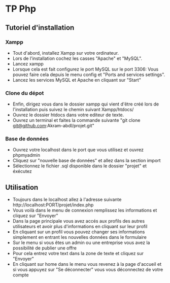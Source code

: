 # TP Php

## Tutoriel d'installation

### Xampp

* Tout d'abord, installez Xampp sur votre ordinateur.
* Lors de l'installation cochez les casses "Apache" et "MySQL".
* Lancez xampp
* Lorsque cela est fait configurez le port MySQL sur le port 3306: Vous pouvez faire cela depuis le menu config et "Ports and services settings".
* Lancez les services MySQL et Apache en cliquant sur "Start"

### Clone du dépot

* Enfin, dirigez vous dans le dossier xampp qui vient d'être créé lors de l'installation puis suivez le chemin suivant Xampp/htdocs/
* Ouvrez le dossier htdocs dans votre editeur de texte.
* Ouvrez un terminal et faites la commande suivante "git clone git@github.com:Akram-abdl/projet.git"

### Base de données

* Ouvrez votre localhost dans le port que vous utilisez et ouvrez phpmyadmin
* Cliquez sur "nouvelle base de données" et allez dans la section import
* Sélectionnez le fichier .sql disponible dans le dossier "projet" et éxécutez

## Utilisation

* Toujours dans le localhost allez à l'adresse suivante http://localhost:PORT/projet/index.php
* Vous voilà dans le menu de connexion remplissez les informations et cliquez sur "Envoyer"
* Dans la page principale vous avez accés aux profils des autres utilisateurs et avoir plus d'informations en cliquant sur leur profil
* En cliquant sur un profil vous pouvez changer ses informations simplement en entrant les nouvelles données dans le formulaire
* Sur le menu si vous êtes un admin ou une entreprise vous avez la possibilité de publier une offre
* Pour cela entrez votre text dans la zone de texte et cliquez sur "Envoyer"
* En cliquant sur home dans le menu vous revenez à la page d'accueil et si vous appuyez sur "Se déconnecter" vous vous déconnectez de votre compte
